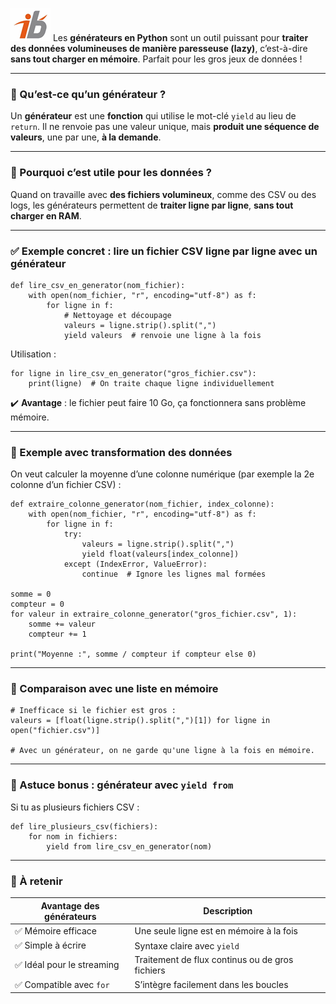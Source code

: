 ![Logo](images\logo.png)
Les **générateurs en Python** sont un outil puissant pour **traiter des données volumineuses de manière paresseuse (lazy)**, c’est-à-dire **sans tout charger en mémoire**. Parfait pour les gros jeux de données !

---

### 🔹 Qu’est-ce qu’un générateur ?

Un **générateur** est une **fonction** qui utilise le mot-clé `yield` au lieu de `return`.
Il ne renvoie pas une valeur unique, mais **produit une séquence de valeurs**, une par une, **à la demande**.

---

### 🔹 Pourquoi c’est utile pour les données ?

Quand on travaille avec **des fichiers volumineux**, comme des CSV ou des logs, les générateurs permettent de **traiter ligne par ligne**, **sans tout charger en RAM**.

---

### ✅ Exemple concret : lire un fichier CSV ligne par ligne avec un générateur

```
def lire_csv_en_generator(nom_fichier):
    with open(nom_fichier, "r", encoding="utf-8") as f:
        for ligne in f:
            # Nettoyage et découpage
            valeurs = ligne.strip().split(",")
            yield valeurs  # renvoie une ligne à la fois
```

Utilisation :

```
for ligne in lire_csv_en_generator("gros_fichier.csv"):
    print(ligne)  # On traite chaque ligne individuellement
```

✔️ **Avantage** : le fichier peut faire 10 Go, ça fonctionnera sans problème mémoire.

---

### 🔹 Exemple avec transformation des données

On veut calculer la moyenne d’une colonne numérique (par exemple la 2e colonne d’un fichier CSV) :

```
def extraire_colonne_generator(nom_fichier, index_colonne):
    with open(nom_fichier, "r", encoding="utf-8") as f:
        for ligne in f:
            try:
                valeurs = ligne.strip().split(",")
                yield float(valeurs[index_colonne])
            except (IndexError, ValueError):
                continue  # Ignore les lignes mal formées

somme = 0
compteur = 0
for valeur in extraire_colonne_generator("gros_fichier.csv", 1):
    somme += valeur
    compteur += 1

print("Moyenne :", somme / compteur if compteur else 0)
```

---

### 🔹 Comparaison avec une liste en mémoire

```
# Inefficace si le fichier est gros :
valeurs = [float(ligne.strip().split(",")[1]) for ligne in open("fichier.csv")]

# Avec un générateur, on ne garde qu'une ligne à la fois en mémoire.
```

---

### 🧠 Astuce bonus : générateur avec `yield from`

Si tu as plusieurs fichiers CSV :

```
def lire_plusieurs_csv(fichiers):
    for nom in fichiers:
        yield from lire_csv_en_generator(nom)
```

---

### 📌 À retenir

| Avantage des générateurs  | Description                                     |
| ------------------------- | ----------------------------------------------- |
| ✅ Mémoire efficace        | Une seule ligne est en mémoire à la fois        |
| ✅ Simple à écrire         | Syntaxe claire avec `yield`                     |
| ✅ Idéal pour le streaming | Traitement de flux continus ou de gros fichiers |
| ✅ Compatible avec `for`   | S’intègre facilement dans les boucles           |

